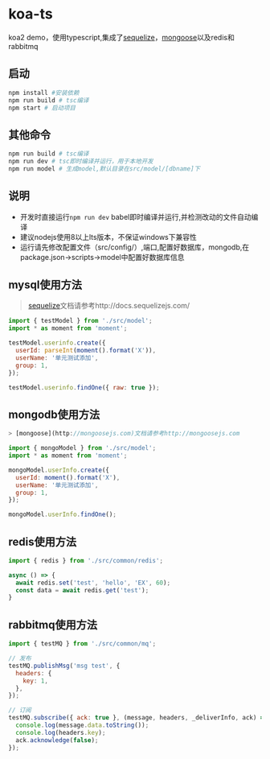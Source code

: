 # koa-ts
koa2 demo，使用typescript,集成了[sequelize](http://docs.sequelizejs.com/)，[mongoose](http://mongoosejs.com)以及redis和rabbitmq

## 启动
```sh
npm install #安装依赖
npm run build # tsc编译
npm start # 启动项目
```

## 其他命令
```sh
npm run build # tsc编译
npm run dev # tsc即时编译并运行，用于本地开发
npm run model # 生成model,默认目录在src/model/[dbname]下
```


## 说明
+ 开发时直接运行``` npm run dev ``` babel即时编译并运行,并检测改动的文件自动编译
+ 建议nodejs使用8以上lts版本，不保证windows下兼容性
+ 运行请先修改配置文件（src/config/）,端口,配置好数据库，mongodb,在package.json->scripts->model中配置好数据库信息

## mysql使用方法
> [sequelize](http://docs.sequelizejs.com/)文档请参考http://docs.sequelizejs.com/

```js
import { testModel } from './src/model';
import * as moment from 'moment';

testModel.userinfo.create({
  userId: parseInt(moment().format('X')),
  userName: '单元测试添加',
  group: 1,
});

testModel.userinfo.findOne({ raw: true });

```

## mongodb使用方法
```js
> [mongoose](http://mongoosejs.com)文档请参考http://mongoosejs.com

import { mongoModel } from './src/model';
import * as moment from 'moment';

mongoModel.userInfo.create({
  userId: moment().format('X'),
  userName: '单元测试添加',
  group: 1,
});

mongoModel.userInfo.findOne();
```
## redis使用方法
```js
import { redis } from './src/common/redis';

async () => {
  await redis.set('test', 'hello', 'EX', 60);
  const data = await redis.get('test');
}
```
## rabbitmq使用方法
```js
import { testMQ } from './src/common/mq';

// 发布
testMQ.publishMsg('msg test', {
  headers: {
    key: 1,
  },
});

// 订阅
testMQ.subscribe({ ack: true }, (message, headers, _deliverInfo, ack) => {
  console.log(message.data.toString());
  console.log(headers.key);
  ack.acknowledge(false);
});
```
